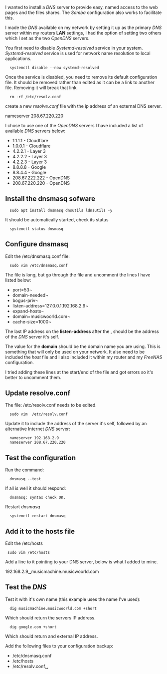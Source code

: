 I wanted to install a *DNS* server to provide easy, named access to the web pages and the files shares.  The *Samba* configuration also works to facilitate this. 

I made the *DNS* available on my network by setting it up as the primary *DNS* server within my routers **LAN** settings, I had the option of setting two others which I set as the two *OpenDNS* servers.

You first need to disable *Systemd-resolved* service in your system. *Systemd-resolved* service is used for network name resolution to local applications.

      systemctl disable --now systemd-resolved

Once the service is disabled, you need to remove its default configuration file.  It should be removed rather than edited as it can be a link to another file. Removing it will break that link. 

      rm -rf /etc/resolv.conf

create a new *resolve.conf* file with the ip address of an external DNS server.

nameserver 208.67.220.220

I chose to use one of the *OpenDNS* servers I have included a list of available *DNS* servers below:

* 1.1.1.1 - Cloudflare
* 1.0.0.1 - Cloudflare
* 4.2.2.1 - Layer 3
* 4.2.2.2 - Layer 3
* 4.2.2.3 - Layer 3
* 8.8.8.8 - Google
* 8.8.4.4 - Google
* 208.67.222.222 - OpenDNS
* 208.67.220.220 - OpenDNS

## Install the **dnsmasq** sofware

      sudo apt install dnsmasq dnsutils ldnsutils -y

It should be automatically started, check its status

      systemctl status dnsmasq

## Configure **dnsmasq**

Edit the /etc/dnsmasq.conf file:

      sudo vim /etc/dnsmasq.conf

The file is long, but go through the file and uncomment the lines I have listed below:

* port=53¬
* domain-needed¬
* bogus-priv¬
* listen-address=127.0.0.1,192.168.2.9¬
* expand-hosts¬
* domain=musicwoorld.com¬
* cache-size=1000¬

The last IP address on the **listen-address** after the , should be the address of the *DNS* server it's self.

The value for the **domain** should be the domain name you are using.  This is something that will only be used on your network.  It also need to be included the *host* file and I also included it within my router and my *FreeNAS* configuration.

I tried adding these lines at the start/end of the file and got errors so it's better to uncomment them.


## Update resolve.conf

The file: /etc/resolv.conf needs to be edited.

      sudo vim  /etc/resolv.conf

Update it to include the address of the server it's self, followed by an alternative Internet *DNS* server:

      nameserver 192.168.2.9
      nameserver 208.67.220.220

## Test the configuration

Run the command:

      dnsmasq --test

If all is well it should respond:

      dnsmasq: syntax check OK.

Restart *dnsmasq*

      systemctl restart dnsmasq

## Add it to the hosts file

Edit the /etc/hosts

     sudo vim /etc/hosts

Add a line to it pointing to your DNS server, below is what I added to mine.

192.168.2.9␣musicmachine.musicwoorld.com

## Test the *DNS*

Test it with it's own name (this example uses the name I've used):

      dig musicmachine.musicwoorld.com +short

Which should return the servers IP address.

      dig google.com +short

Which should return and external IP address.

Add the following files to your configuration backup:

* /etc/dnsmasq.conf
* /etc/hosts
* /etc/resolv.conf␣
